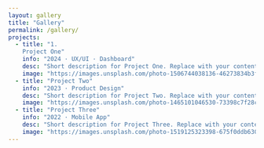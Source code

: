 ```yaml
---
layout: gallery
title: "Gallery"
permalink: /gallery/
projects:
  - title: "1.
    Project One"
    info: "2024 · UX/UI · Dashboard"
    desc: "Short description for Project One. Replace with your content."
    image: "https://images.unsplash.com/photo-1506744038136-46273834b3fb?auto=format&fit=crop&w=900&q=80"
  - title: "Project Two"
    info: "2023 · Product Design"
    desc: "Short description for Project Two. Replace with your content."
    image: "https://images.unsplash.com/photo-1465101046530-73398c7f28ca?auto=format&fit=crop&w=900&q=80"
  - title: "Project Three"
    info: "2022 · Mobile App"
    desc: "Short description for Project Three. Replace with your content."
    image: "https://images.unsplash.com/photo-1519125323398-675f0ddb6308?auto=format&fit=crop&w=900&q=80"
---
```

